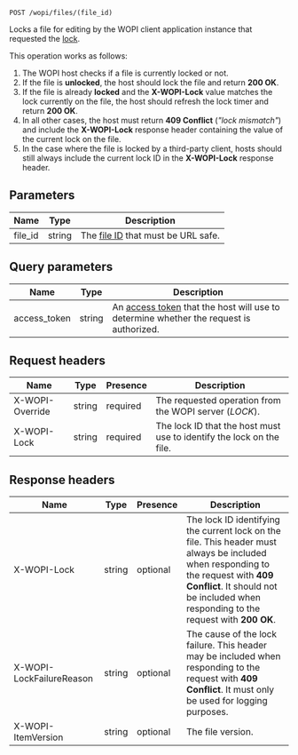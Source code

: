 `POST /wopi/files/(file_id)`

Locks a file for editing by the WOPI client application instance that requested the [lock](../key-concepts.md#lock).

This operation works as follows:

1. The WOPI host checks if a file is currently locked or not.
2. If the file is **unlocked**, the host should lock the file and return **200 OK**.
3. If the file is already **locked** and the **X-WOPI-Lock** value matches the lock currently on the file, the host should refresh the lock timer and return **200 OK**.
4. In all other cases, the host must return **409 Conflict** (*"lock mismatch"*) and include the **X-WOPI-Lock** response header containing the value of the current lock on the file.
5. In the case where the file is locked by a third-party client, hosts should still always include the current lock ID in the **X-WOPI-Lock** response header.

## Parameters

| Name     | Type   | Description                                                                 |
| -------- | ------ | --------------------------------------------------------------------------- |
| file\_id | string | The [file ID](../key-concepts.md#file-id) that must be URL safe. |

## Query parameters

| Name          | Type   | Description                                                                                                                          |
| ------------- | ------ | ------------------------------------------------------------------------------------------------------------------------------------ |
| access\_token | string | An [access token](../key-concepts.md#access-token) that the host will use to determine whether the request is authorized. |

## Request headers

| Name            | Type   | Presence | Description                                                          |
| --------------- | ------ | -------- | -------------------------------------------------------------------- |
| X-WOPI-Override | string | required | The requested operation from the WOPI server (*LOCK*).               |
| X-WOPI-Lock     | string | required | The lock ID that the host must use to identify the lock on the file. |

## Response headers

| Name                     | Type   | Presence | Description                                                                                                                                                                                                               |
| ------------------------ | ------ | -------- | ------------------------------------------------------------------------------------------------------------------------------------------------------------------------------------------------------------------------- |
| X-WOPI-Lock              | string | optional | The lock ID identifying the current lock on the file. This header must always be included when responding to the request with **409 Conflict**. It should not be included when responding to the request with **200 OK**. |
| X-WOPI-LockFailureReason | string | optional | The cause of the lock failure. This header may be included when responding to the request with **409 Conflict**. It must only be used for logging purposes.                                                               |
| X-WOPI-ItemVersion       | string | optional | The file version.                                                                                                                                                                                                         |

